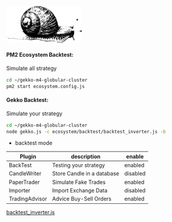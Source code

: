 <img src="https://github.com/universalbit-dev/gekko-m4/blob/master/images/snail.png" width="200" />

#### PM2 Ecosystem Backtest: 
Simulate all strategy
```bash
cd ~/gekko-m4-globular-cluster
pm2 start ecosystem.config.js
```

#### Gekko Backtest:
Simulate your strategy 
```bash
cd ~/gekko-m4-globular-cluster
node gekko.js -c ecosystem/backtest/backtest_inverter.js -b
```

* backtest mode

| Plugin         | description     | enable  |
|--------------|-----------|------------|
| BackTest | Testing your strategy      | enabled        |
| CandleWriter | Store Candle in a database      | disabled        |
| PaperTrader      | Simulate Fake Trades  | enabled       |
| Importer | Import Exchange Data      | disabled        |
| TradingAdvisor | Advice Buy-Sell Orders      | enabled        |

[backtest_inverter.js](https://github.com/universalbit-dev/gekko-m4/blob/master/ecosystem/backtest/backtest_inverter.js)

